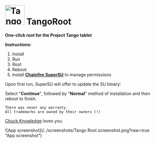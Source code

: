 <img src="/../screenshots/tango_root_icon.png" width="64" height="64" alt="Tango Root app icon" /> TangoRoot
=========

**One-click root for the Project Tango tablet**

___Instructions:___

1. Install
2. Run
3. Root
4. Reboot
5. Install **<a href="https://play.google.com/store/apps/details?id=eu.chainfire.supersu">Chainfire SuperSU</a>** to manage permissions


Upon first run, SuperSU will offer to update the SU binary:

Select "**Continue**", followed by "**Normal**" method of installation and then reboot to finish.

```
There was never any warranty.
All trademarks are owned by their owners (!)
```
<a href="http://facebook.com/chuck.knowledge">Chuck Knowledge</a> loves you.

![App screenshot](/../screenshots/Tango Root screenshot.png?raw=true "App screenshot")
